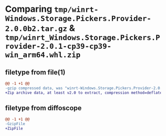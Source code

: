 # Comparing `tmp/winrt-Windows.Storage.Pickers.Provider-2.0.0b2.tar.gz` & `tmp/winrt_Windows.Storage.Pickers.Provider-2.0.1-cp39-cp39-win_arm64.whl.zip`

## filetype from file(1)

```diff
@@ -1 +1 @@
-gzip compressed data, was "winrt-Windows.Storage.Pickers.Provider-2.0.0b2.tar", last modified: Sat Dec  2 18:25:42 2023, max compression
+Zip archive data, at least v2.0 to extract, compression method=deflate
```

## filetype from diffoscope

```diff
@@ -1 +1 @@
-GzipFile
+ZipFile
```


